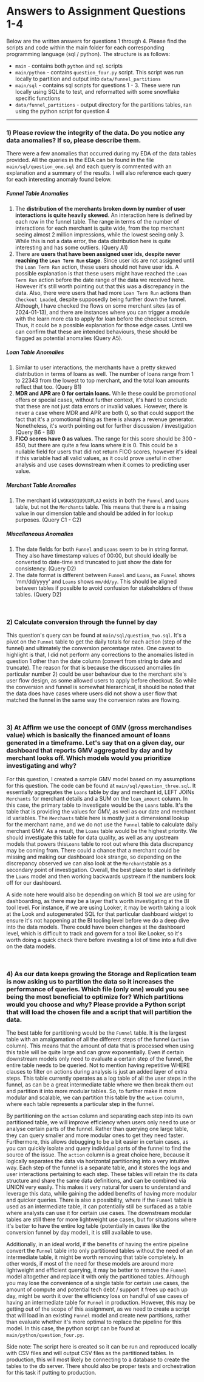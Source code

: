 # Answers to Assignment Questions 1-4
Below are the written answers for questions 1 through 4. Please find the scripts and code within the main folder for
each corresponding programming language (sql / python). The structure is as follows:
- `main` - contains both `python` and `sql` scripts
- `main/python` - contains `question_four.py` script. This script was run locally to partition and output into `data/funnel_partitions`
- `main/sql` - contains sql scripts for questions 1 - 3. These were run locally using SQLite to test, and reformatted with some snowflake specific functions
- `data/funnel_partitions` - output directory for the partitions tables, ran using the python script for question 4

<hr> 

### 1) Please review the integrity of the data. Do you notice any data anomalies? If so, please describe them.
There were a few anomalies that occurred during my EDA of the data tables provided. All the queries in the EDA can be 
found in the file `main/sql/question_one.sql` and each query is commented with an explanation and a summary of the
results. I will also reference each query for each interesting anomaly found below. 

##### Funnel Table Anomalies 
1. The **distribution of the merchants broken down by number of user interactions is quite heavily skewed**. An interaction
here is defined by each row in the funnel table. The range in terms of the number of interactions for each merchant is
quite wide, from the top merchant seeing almost 2 million impressions, while the lowest seeing only 3. While this is not 
a data error, the data distribution here is quite interesting and has some outliers. (Query A1)
2. There are **users that have been assigned user ids, despite never reaching the `Loan Term Run` stage**. Since user ids 
are not assigned until the `Loan Term Run` action, these users should not have user ids. A possible explanation is that 
these users might have reached the `Loan Term Run` action before the date range of the data we received here. However 
it's still worth pointing out that this was a discrepancy in the data. Also, there were users that had more `Loan Term Run` 
actions than `Checkout Loaded`, despite supposedly being further down the funnel. Although, I have checked the flows on
some merchant sites (as of 2024-01-13), and there are instances where you can trigger a module with the learn more cta to 
apply for loan before the checkout screen. Thus, it could be a possible explanation for those edge cases. Until we can
confirm that these are intended behaviours, these should be flagged as potential anomalies (Query A5).


##### Loan Table Anomalies 
1. Similar to user interactions, the merchants have a pretty skewed distribution in terms of loans as well. The number 
of loans range from 1 to 22343 from the lowest to top merchant, and the total loan amounts reflect that too. (Query B1)
2. **MDR and APR are 0 for certain loans.** While these could be promotional offers or special cases, without further context,
it's hard to conclude that these are not just data errors or invalid values. However, there is never a case where MDR 
and APR are both 0, so that could support the fact that it's a promotional thing as there is always a revenue generator.
Nonetheless, it's worth pointing out for further discussion / investigation (Query B6 - B8)
3. **FICO scores have 0 as values.** The range for this score should be 300 - 850, but there are quite a few loans where
it is 0. This could be a nullable field for users that did not return FICO scores, however it's ideal if this variable
had all valid values, as it could prove useful in other analysis and use cases downstream when it comes to predicting user
value. 


##### Merchant Table Anomalies 
1. The merchant id `LWGKASO1U9UXFLAJ` exists in both the `Funnel` and `Loans` table, but not the `Merchants` table. This means
that there is a missing value in our dimension table and should be added in for lookup purposes. (Query C1 - C2)


##### Miscellaneous Anomalies
1. The date fields for both `Funnel` and `Loans` seem to be in string format. They also have timestamp values of 00:00, 
but should ideally be converted to date-time and truncated to just show the date for consistency. (Query D2)
2. The date format is different between `Funnel` and `Loans`, as `Funnel` shows 'mm/dd/yyyy' and `Loans` shows `mm/dd/yy`.
This should be aligned between tables if possible to avoid confusion for stakeholders of these tables. (Query D2)

<br>

### 2) Calculate conversion through the funnel by day
This question's query can be found at `main/sql/question_two.sql`. It's a pivot on the `Funnel` table to get the daily 
totals for each action (step of the funnel) and ultimately the conversion percentage rates. One caveat to highlight is that,
I did not perform any corrections to the anomalies listed in question 1 other than the date column (convert from string 
to date and truncate). The reason for that is because the discussed anomalies (in particular number 2) could be user 
behaviour due to the merchant site's user flow design, as some allowed users to apply before checkout. So while the 
conversion and funnel is somewhat hierarchical, it should be noted that the data does have cases where users did not show 
a user flow that matched the funnel in the same way the conversion rates are flowing.

<br>

### 3) At Affirm we use the concept of GMV (gross merchandises value) which is basically the financed amount of loans generated in a timeframe. Let's say that on a given day, our dashboard that reports GMV aggregated by day and by merchant looks off. Which models would you prioritize investigating and why?
For this question, I created a sample GMV model based on my assumptions for this question. The code can be found at 
`main/sql/question_three.sql`. It essentially aggregates the `Loans` table by day and merchant id, LEFT JOINs `Merchants`
for merchant details and a SUM on the `loan_amount` column. In this case, the primary table to investigate would be the 
`Loans` table. It's the table that is providing the values for GMV, as well as our date and merchant id variables. The 
`Merchants` table here is mostly just a dimensional lookup for the merchant name, and we do not use the `Funnel` table 
to calculate daily merchant GMV. As a result, the `Loans` table would be the highest priority. We should investigate 
this table  for data quality, as well as any upstream models that powers this`Loans` table to root out where this data 
discrepancy may be coming from. There could a chance that a merchant could be missing and making our dashboard look 
strange, so depending on the discrepancy observed we can also look at the `Merchants`table as a secondary point of 
investigation. Overall, the best place to start is definitely the `Loans` model and then working backwards upstream if 
the numbers look off for our dashboard. 

A side note here would also be depending on which BI tool we are using for dashboarding, as there may be a layer that's 
worth investigating at the BI tool level. For instance, if we are using Looker, it may be worth taking a look at the Look 
and autogenerated SQL for that particular dashboard widget to ensure it's not happening at the BI tooling level before 
we do a deep dive into the data models. There could have been changes at the dashboard level, which is difficult to track
and govern for a tool like Looker, so it's worth doing a quick check there before investing a lot of time into a full dive
on the data models.

<br>

### 4) As our data keeps growing the Storage and Replication team is now asking us to partition the data so it increases the performance of queries. Which file (only one) would you see being the most beneficial to optimize for? Which partitions would you choose and why? Please provide a Python script that will load the chosen file and a script that will partition the data.
The best table for partitioning would be the `Funnel` table. It is the largest table with an amalgamation of all the different
steps of the funnel (`action` column). This means that the amount of data that is processed when using this table will 
be quite large and can grow exponentially. Even if certain downstream models only need to evaluate a certain step of the 
funnel, the entire table needs to be queried. Not to mention having repetitive WHERE clauses to filter on actions during
analysis is just an added layer of extra steps. This table currently operates as a log table of all the user steps in the 
funnel, as can be a great intermediate table where we then break them out and partition it into more modular tables. 
So, to further make it more modular and scalable, we can partition this table by the `action` column, where each table 
represents a particular step in the funnel. 

By partitioning on the `action` column and separating each step into its own partitioned table, we will improve efficiency
when users only need to use or analyse certain parts of the funnel. Rather than querying one large table, they can query
smaller and more modular ones to get they need faster. Furthermore, this allows debugging to be a bit easier in certain 
cases, as you can quickly isolate and query individual parts of the funnel to find the source of the issue. The `action`
column is a great choice here, because it logically separates the data via horizontal partitioning into a very intuitive way.
Each step of the funnel is a separate table, and it stores the logs and user interactions pertaining to each step. These 
tables will retain the its data structure and share the same data definitions, and can be combined via UNION very easily. 
This makes it very natural for users to understand and leverage this data, while gaining the added benefits of having more 
modular and quicker queries. There is also a possibility, where if the `Funnel` table is used as an intermediate table, it 
can potentially still be surfaced as a table where analysts can use it for certain use cases. The downstream modular tables 
are still there for more lightweight use cases, but for situations where it's better to have the entire log table (potentially
in cases like the conversion funnel by day model), it is still available to use. 


Additionally, in an ideal world, if the benefits of having the entire pipeline convert the `Funnel` table into only 
partitioned tables without the need of an intermediate table, it might be worth removing that table completely. In other 
words, if most of the need for these models are around more lightweight and efficient querying, it may be better to 
remove the `Funnel` model altogether and replace it with only the partitioned tables. Although you may lose the 
convenience of a single table for certain use cases, the amount of compute and potential tech debt / support it frees up 
each up day, might be worth it over the efficiency loss on handful of use cases of having an intermediate table for 
`Funnel` in production. However, this may be getting out of the scope of this assignment, as we need to create a script
that will load in an existing `Funnel` model and create new partitions, rather than evaluate whether it's more optimal to replace 
the pipeline for this model. In this case, the python script can be found at `main/python/question_four.py`. 

Side note: The script here is created so it can be run and reproduced locally with CSV files and will output CSV files 
as the partitioned tables. In production, this will most likely be connecting to a database to create the tables to the 
db server. There should also be proper tests and orchestration for this task if putting to production. 






